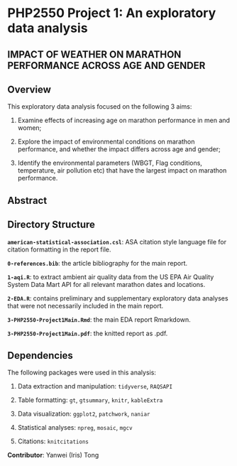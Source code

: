 # PHP2550 Project 1: An exploratory data analysis

## IMPACT OF WEATHER ON MARATHON PERFORMANCE ACROSS AGE AND GENDER

## Overview

This exploratory data analysis focused on the following 3 aims:

1.  Examine effects of increasing age on marathon performance in men and women;

2.  Explore the impact of environmental conditions on marathon performance, and whether the impact differs across age and gender;

3.  Identify the environmental parameters (WBGT, Flag conditions, temperature, air pollution etc) that have the largest impact on marathon performance.

## Abstract

## Directory Structure

**`american-statistical-association.csl`**: ASA citation style language file for citation formatting in the report file.

**`0-references.bib`**: the article bibliography for the main report.

**`1-aqi.R`**: to extract ambient air quality data from the US EPA Air Quality System Data Mart API for all relevant marathon dates and locations.

**`2-EDA.R`**: contains preliminary and supplementary exploratory data analyses that were not necessarily included in the main report.

**`3-PHP2550-Project1Main.Rmd`**: the main EDA report Rmarkdown.

**`3-PHP2550-Project1Main.pdf`**: the knitted report as .pdf.

## Dependencies

The following packages were used in this analysis:

1)  Data extraction and manipulation: `tidyverse`, `RAQSAPI`

2)  Table formatting: `gt`, `gtsummary`, `knitr`, `kableExtra`

3)  Data visualization: `ggplot2`, `patchwork`, `naniar`

4)  Statistical analyses: `npreg`, `mosaic`, `mgcv`

5)  Citations: `knitcitations`

**Contributor**: Yanwei (Iris) Tong
